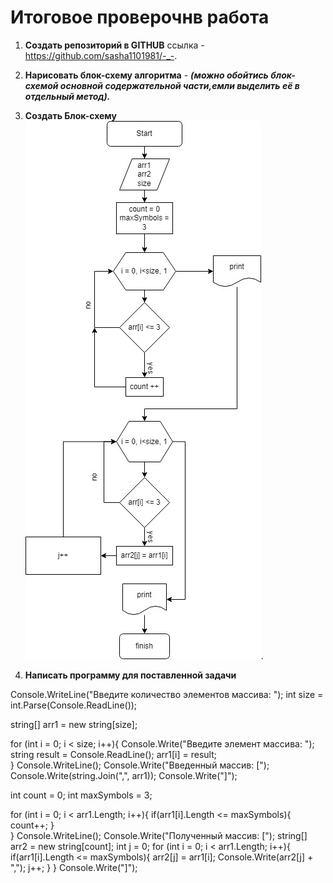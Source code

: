 # Итоговое проверочнв работа

1. **Создать репозиторий в GITHUB**
ссылка - https://github.com/sasha1101981/-_-.

2. **Нарисовать блок-схему алгоритма** - ***(можно обойтись блок-схемой основной содержательной части,емли выделить её в отдельный метод).***

3. **Создать Блок-схему**
![Блок-схема](1.jpg).

4. **Написать программу для поставленной задачи**

Console.WriteLine("Введите количество элементов массива: ");
int size  = int.Parse(Console.ReadLine());

string[] arr1 = new string[size];

for (int i = 0; i < size; i++){
	Console.Write("Введите элемент массива: ");
    string result = Console.ReadLine();
	arr1[i] = result;  
}
Console.WriteLine();
Console.Write("Введенный массив: [");
Console.Write(string.Join(",", arr1));
Console.Write("]");

int count = 0;
int maxSymbols = 3;

for (int i = 0; i < arr1.Length; i++){
	if(arr1[i].Length <= maxSymbols){
		count++;
	}   
}
Console.WriteLine();
Console.Write("Полученный массив: [");
string[] arr2 = new string[count];
int j = 0;
for (int i = 0; i < arr1.Length; i++){
    if(arr1[i].Length <= maxSymbols){
        arr2[j] = arr1[i];
        Console.Write(arr2[j] + ",");
        j++;
    }
}
Console.Write("]");